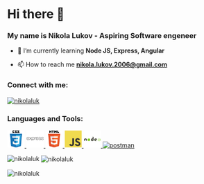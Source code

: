 # Hi there 👋

<h3 align="left">My name is Nikola Lukov - Aspiring Software engeneer</h3>

- 🌱 I’m currently learning **Node JS, Express, Angular**

- 📫 How to reach me **nikola.lukov.2006@gmail.com**

<h3 align="left">Connect with me:</h3>
<p align="left">
<a href="https://www.leetcode.com/nikolaluk" target="blank"><img align="center" src="https://raw.githubusercontent.com/rahuldkjain/github-profile-readme-generator/master/src/images/icons/Social/leet-code.svg" alt="nikolaluk" height="30" width="40" /></a>
</p>

<h3 align="left">Languages and Tools:</h3>
<p align="left"> <a href="https://www.w3schools.com/css/" target="_blank" rel="noreferrer"> <img src="https://raw.githubusercontent.com/devicons/devicon/master/icons/css3/css3-original-wordmark.svg" alt="css3" width="40" height="40"/> </a> <a href="https://expressjs.com" target="_blank" rel="noreferrer"> <img src="https://raw.githubusercontent.com/devicons/devicon/master/icons/express/express-original-wordmark.svg" alt="express" width="40" height="40"/> </a> <a href="https://www.w3.org/html/" target="_blank" rel="noreferrer"> <img src="https://raw.githubusercontent.com/devicons/devicon/master/icons/html5/html5-original-wordmark.svg" alt="html5" width="40" height="40"/> </a> <a href="https://developer.mozilla.org/en-US/docs/Web/JavaScript" target="_blank" rel="noreferrer"> <img src="https://raw.githubusercontent.com/devicons/devicon/master/icons/javascript/javascript-original.svg" alt="javascript" width="40" height="40"/> </a> <a href="https://nodejs.org" target="_blank" rel="noreferrer"> <img src="https://raw.githubusercontent.com/devicons/devicon/master/icons/nodejs/nodejs-original-wordmark.svg" alt="nodejs" width="40" height="40"/> </a> <a href="https://postman.com" target="_blank" rel="noreferrer"> <img src="https://www.vectorlogo.zone/logos/getpostman/getpostman-icon.svg" alt="postman" width="40" height="40"/> </a> </p>

<div><p><img align="left" src="https://github-readme-stats.vercel.app/api/top-langs?username=nikolaluk&show_icons=true&locale=en&layout=compact" alt="nikolaluk" /></p></div>

<div><p>&nbsp;<img align="center" src="https://github-readme-stats.vercel.app/api?username=nikolaluk&show_icons=true&locale=en" alt="nikolaluk" /></p></div>

<p><img align="center" src="https://github-readme-streak-stats.herokuapp.com/?user=nikolaluk&" alt="nikolaluk" /></p>
